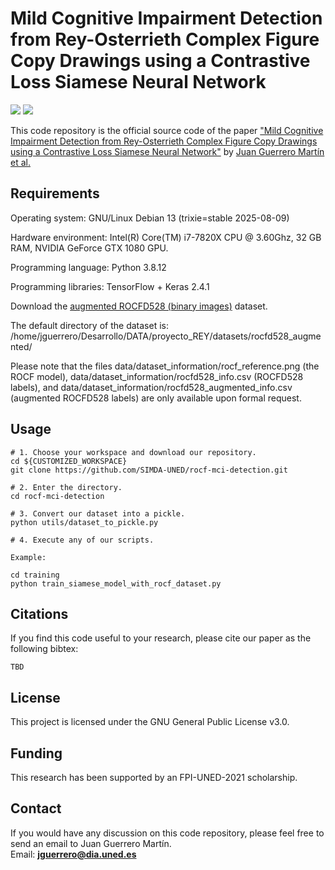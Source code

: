 # Mild Cognitive Impairment Detection from Rey-Osterrieth Complex Figure Copy Drawings using a Contrastive Loss Siamese Neural Network

![](https://img.shields.io/badge/language-Python-{green}.svg)
![](https://img.shields.io/badge/license-GNU-{yellowgreen}.svg)

This code repository is the official source code of the paper ["Mild Cognitive Impairment Detection from Rey-Osterrieth Complex Figure Copy Drawings using a Contrastive Loss Siamese Neural Network"](https://edatos.consorciomadrono.es/dataverse/rey) by [Juan Guerrero Martín et al.](http://www.simda.uned.es/)

## Requirements

Operating system: GNU/Linux Debian 13 (trixie=stable 2025-08-09)

Hardware environment: Intel(R) Core(TM) i7-7820X CPU @ 3.60Ghz, 32 GB RAM, NVIDIA GeForce GTX 1080 GPU.

Programming language: Python 3.8.12

Programming libraries: TensorFlow + Keras 2.4.1

Download the [augmented ROCFD528 (binary images)](https://doi.org/10.21950/MFHOO4) dataset. 

The default directory of the dataset is:
/home/jguerrero/Desarrollo/DATA/proyecto_REY/datasets/rocfd528_augmented/

Please note that the files data/dataset_information/rocf_reference.png (the ROCF model), data/dataset_information/rocfd528_info.csv (ROCFD528 labels), and data/dataset_information/rocfd528_augmented_info.csv (augmented ROCFD528 labels) are only available upon formal request.

## Usage

```
# 1. Choose your workspace and download our repository.
cd ${CUSTOMIZED_WORKSPACE}
git clone https://github.com/SIMDA-UNED/rocf-mci-detection.git

# 2. Enter the directory.
cd rocf-mci-detection

# 3. Convert our dataset into a pickle.
python utils/dataset_to_pickle.py

# 4. Execute any of our scripts.

Example:

cd training
python train_siamese_model_with_rocf_dataset.py
```

## Citations

If you find this code useful to your research, please cite our paper as the following bibtex:

```
TBD
```

## License

This project is licensed under the GNU General Public License v3.0.

## Funding

This research has been supported by an FPI-UNED-2021 scholarship.

## Contact

If you would have any discussion on this code repository, please feel free to send an email to Juan Guerrero Martín.  
Email: **jguerrero@dia.uned.es**